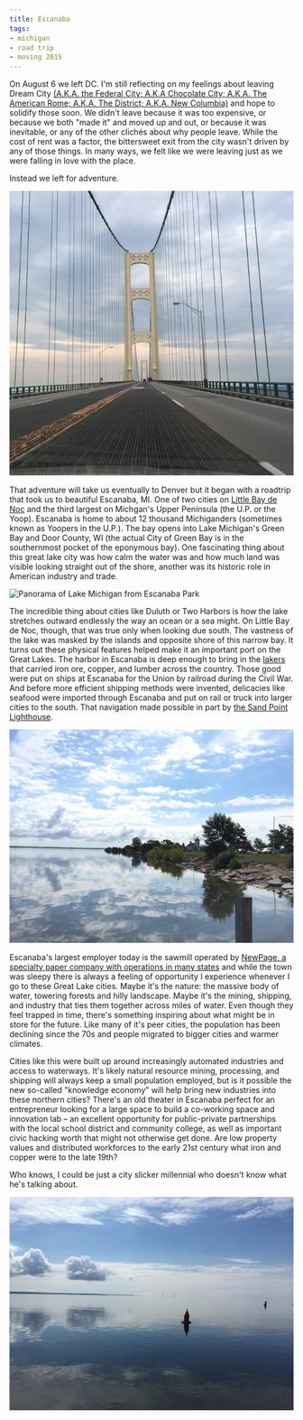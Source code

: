 ```yaml
---
title: Escanaba
tags:
- michigan
- road trip
- moving 2015
---
```

On August 6 we left DC. I'm still reflecting on my feelings about leaving Dream City [(A.K.A. the Federal City; A.K.A Chocolate City; A.K.A. The American Rome; A.K.A. The District; A.K.A. New Columbia)](https://en.wikipedia.org/wiki/Nicknames_of_Washington,_D.C.) and hope to solidify those soon. We didn't leave because it was too expensive, or because we both "made it" and moved up and out, or because it was inevitable, or any of the other clichés about why people leave. While the cost of rent was a factor, the bittersweet exit from the city wasn't driven by any of those things. In many ways, we felt like we were leaving just as we were falling in love with the place.

Instead we left for adventure.

![Mackinac bridge: adventure begins up north](/assets/images/mackinac.jpg)

That adventure will take us eventually to Denver but it began with a roadtrip that took us to beautiful Escanaba, MI. One of two cities on [Little Bay de Noc](https://en.wikipedia.org/wiki/Little_Bay_de_Noc) and the third largest on Michgan's Upper Peninsula (the U.P. or the Yoop). Escanaba is home to about 12 thousand Michiganders (sometimes known as Yoopers in the U.P.). The bay opens into Lake Michigan's Green Bay and Door County, WI (the actual City of Green Bay is in the southernmost pocket of the eponymous bay). One fascinating thing about this great lake city was how calm the water was and how much land was visible looking straight out of the shore, another was its historic role in American industry and trade.

![Panorama of Lake Michigan from Escanaba Park](/assets/images/escanaba.jpg)

The incredible thing about cities like Duluth or Two Harbors is how the lake stretches outward endlessly the way an ocean or a sea might. On Little Bay de Noc, though, that was true only when looking due south. The vastness of the lake was masked by the islands and opposite shore of this narrow bay. It turns out these physical features helped make it an important port on the Great Lakes. The harbor in Escanaba is deep enough to bring in the [lakers](https://en.wikipedia.org/wiki/Lake_freighter) that carried iron ore, copper, and lumber across the country. Those good were put on ships at Escanaba for the Union by railroad during the Civil War. And before more efficient shipping methods were invented, delicacies like seafood were imported through Escanaba and put on rail or truck into larger cities to the south. That navigation made possible in part by [the Sand Point Lighthouse](http://www.deltahistorical.org/lighthouse.htm).

![Sand Point Lighthouse: It stood on rocky (or in this case sandy) shores and kept the beaches shipwreck free.](/assets/images/escanaba-lighthouse.jpg)

Escanaba's largest employer today is the sawmill operated by [NewPage, a specialty paper company with operations in many states](https://en.wikipedia.org/wiki/NewPage) and while the town was sleepy there is always a feeling of opportunity I experience whenever I go to these Great Lake cities. Maybe it's the nature: the massive body of water, towering forests and hilly landscape. Maybe it's the mining, shipping, and industry that ties them together across miles of water. Even though they feel trapped in time, there's something inspiring about what might be in store for the future. Like many of it's peer cities, the population has been declining since the 70s and people migrated to bigger cities and warmer climates.

Cities like this were built up around increasingly automated industries and access to waterways. It's likely natural resource mining, processing, and shipping will always keep a small population employed, but is it possible the new so-called "knowledge economy" will help bring new industries into these northern cities? There's an old theater in Escanaba perfect for an entrepreneur looking for a large space to build a co-working space and innovation lab – an excellent opportunity for public-private partnerships with the local school district and community college, as well as important civic hacking worth that might not otherwise get done. Are low property values and distributed workforces to the early 21st century what iron and copper were to the late 19th?

Who knows, I could be just a city slicker millennial who doesn't know what he's talking about.

![Sailboats headed south into Green Bay](/assets/images/green-bay-bound.jpg)
